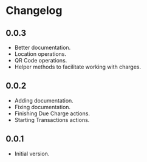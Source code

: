 # Changelog

## 0.0.3

- Better documentation.
- Location operations.
- QR Code operations.
- Helper methods to facilitate working with charges.

## 0.0.2

- Adding documentation.
- Fixing documentation.
- Finishing Due Charge actions.
- Starting Transactions actions.

## 0.0.1

- Initial version.

